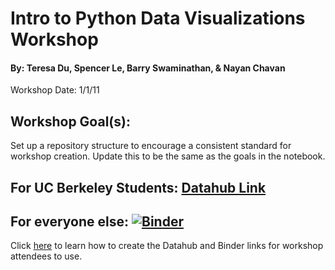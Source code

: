# Intro to Python Data Visualizations Workshop
#### By: Teresa Du, Spencer Le, Barry Swaminathan, & Nayan Chavan
Workshop Date: 1/1/11

## Workshop Goal(s): 
Set up a repository structure to encourage a consistent standard for workshop creation.
Update this to be the same as the goals in the notebook.

## For UC Berkeley Students: [Datahub Link](https://datahub.berkeley.edu/hub/user-redirect/interact?account=ds-peer-consulting&repo=sp21-intro-to-data-viz-workshop&branch=main&subpath=intro-to-data-visualizations.ipynb)

## For everyone else: [![Binder](https://mybinder.org/badge_logo.svg)](https://mybinder.org/v2/gh/ds-peer-consulting/sp21-intro-to-data-viz-workshop/HEAD)


Click [here](NOTEBOOK-LINKS.md) to learn how to create the Datahub and Binder links for workshop attendees to use.
